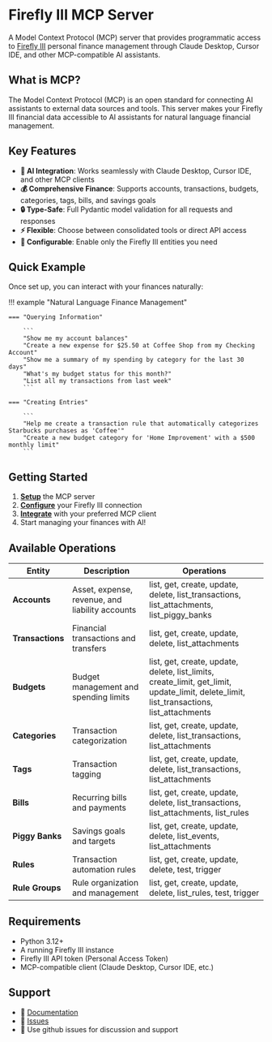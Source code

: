 # Firefly III MCP Server

A Model Context Protocol (MCP) server that provides programmatic access to [Firefly III](https://www.firefly-iii.org/) personal finance management through Claude Desktop, Cursor IDE, and other MCP-compatible AI assistants.

## What is MCP?

The Model Context Protocol (MCP) is an open standard for connecting AI assistants to external data sources and tools. This server makes your Firefly III financial data accessible to AI assistants for natural language financial management.

## Key Features

- **🤖 AI Integration**: Works seamlessly with Claude Desktop, Cursor IDE, and other MCP clients
- **💰 Comprehensive Finance**: Supports accounts, transactions, budgets, categories, tags, bills, and savings goals
- **🔒 Type-Safe**: Full Pydantic model validation for all requests and responses
- **⚡ Flexible**: Choose between consolidated tools or direct API access
- **🎯 Configurable**: Enable only the Firefly III entities you need

## Quick Example

Once set up, you can interact with your finances naturally:

!!! example "Natural Language Finance Management"

    === "Querying Information"

        ```
        "Show me my account balances"
        "Create a new expense for $25.50 at Coffee Shop from my Checking Account"
        "Show me a summary of my spending by category for the last 30 days"
        "What's my budget status for this month?"
        "List all my transactions from last week"
        ```

    === "Creating Entries"

        ```
        "Help me create a transaction rule that automatically categorizes Starbucks purchases as 'Coffee'"
        "Create a new budget category for 'Home Improvement' with a $500 monthly limit"
        ```

## Getting Started

1. **[Setup](setup.md)** the MCP server
2. **[Configure](configuration.md)** your Firefly III connection
3. **[Integrate](integrations.md)** with your preferred MCP client
4. Start managing your finances with AI!

## Available Operations

| Entity | Description | Operations |
|--------|-------------|------------|
| **Accounts** | Asset, expense, revenue, and liability accounts | list, get, create, update, delete, list_transactions, list_attachments, list_piggy_banks |
| **Transactions** | Financial transactions and transfers | list, get, create, update, delete, list_attachments |
| **Budgets** | Budget management and spending limits | list, get, create, update, delete, list_limits, create_limit, get_limit, update_limit, delete_limit, list_transactions, list_attachments |
| **Categories** | Transaction categorization | list, get, create, update, delete, list_transactions, list_attachments |
| **Tags** | Transaction tagging | list, get, create, update, delete, list_transactions, list_attachments |
| **Bills** | Recurring bills and payments | list, get, create, update, delete, list_transactions, list_attachments, list_rules |
| **Piggy Banks** | Savings goals and targets | list, get, create, update, delete, list_events, list_attachments |
| **Rules** | Transaction automation rules | list, get, create, update, delete, test, trigger |
| **Rule Groups** | Rule organization and management | list, get, create, update, delete, list_rules, test, trigger |

## Requirements

- Python 3.12+
- A running Firefly III instance
- Firefly III API token (Personal Access Token)
- MCP-compatible client (Claude Desktop, Cursor IDE, etc.)

## Support

- 📖 [Documentation](https://horsfallnathan.github.io/firefly-iii-mcp-server/)
- 🐛 [Issues](https://github.com/horsfallnathan/firefly-iii-mcp-server/issues)
- 💬 Use github issues for discussion and support
